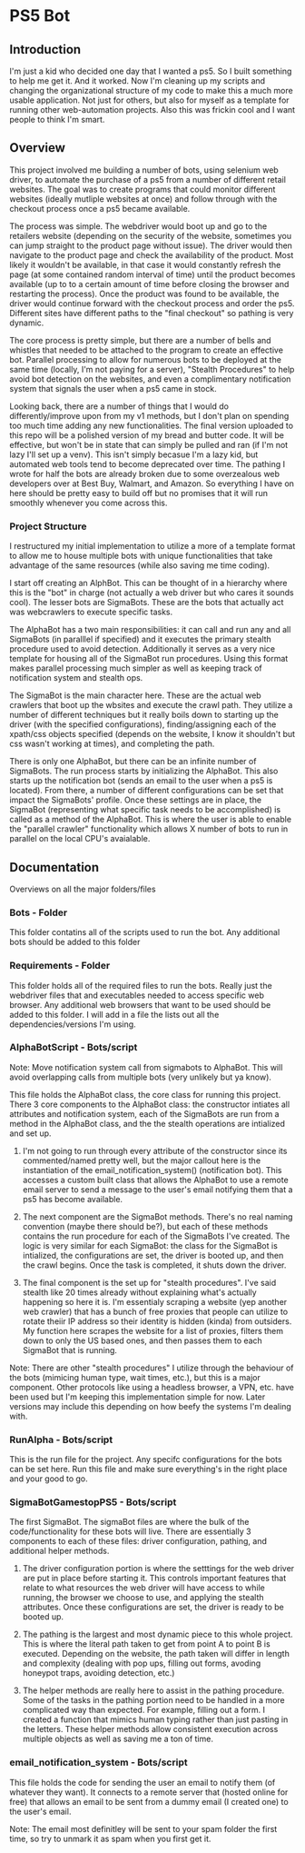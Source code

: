 # PS5 Bot

## Introduction 
I'm just a kid who decided one day that I wanted a ps5. So I built something to help me get it. And it worked. Now I'm cleaning up my scripts and changing the organizational structure of my code to make this a much more usable application. Not just for others, but also for myself as a template for running other web-automation projects. Also this was frickin cool and I want people to think I'm smart.

## Overview
This project involved me building a number of bots, using selenium web driver, to automate the purchase of a ps5 from a number of different retail websites. The goal was to create programs that could monitor different websites (ideally mutliple websites at once) and follow through with the checkout process once a ps5 became available. 

The process was simple. The webdriver would boot up and go to the retailers website (depending on the security of the website, sometimes you can jump straight to the product page without issue). The driver would then navigate to the product page and check the availability of the product. Most likely it wouldn't be available, in that case it would constantly refresh the page (at some contained random interval of time) until the product becomes available (up to to a certain amount of time before closing the browser and restarting the process). Once the product was found to be available, the driver would continue forward with the checkout process and order the ps5. Different sites have different paths to the "final checkout" so pathing is very dynamic. 

The core process is pretty simple, but there are a number of bells and whistles that needed to be attached to the program to create an effective bot. Parallel processing to allow for numerous bots to be deployed at the same time (locally, I'm not paying for a server), "Stealth Procedures" to help avoid bot detection on the websites, and even a complimentary notification system that signals the user when a ps5 came in stock.

Looking back, there are a number of things that I would do differently/improve upon from my v1 methods, but I don't plan on spending too much time adding any new functionalities. The final version uploaded to this repo will be a polished version of my bread and butter code. It will be effective, but won't be in state that can simply be pulled and ran (if I'm not lazy I'll set up a venv). This isn't simply becasue I'm a lazy kid, but automated web tools tend to become deprecated over time. The pathing I wrote for half the bots are already broken due to some overzealous web developers over at Best Buy, Walmart, and Amazon. So everything I have on here should be pretty easy to build off but no promises that it will run smoothly whenever you come across this.

### Project Structure
I restructured my initial implementation to utilize a more of a template format to allow me to house multiple bots with unique functionalities that take advantage of the same resources (while also saving me time coding). 

I start off creating an AlphBot. This can be thought of in a hierarchy where this is the "bot" in charge (not actually a web driver but who cares it sounds cool). The lesser bots are SigmaBots. These are the bots that actually act was webcrawlers to execute specific tasks. 

The AlphaBot has a two main responsibilities: it can call and run any and all SigmaBots (in paralllel if specified) and it executes the primary stealth procedure used to avoid detection. Additionally it serves as a very nice template for housing all of the SigmaBot run procedures. Using this format makes parallel processing much simpler as well as keeping track of notification system and stealth ops.

The SigmaBot is the main character here. These are the actual web crawlers that boot up the wbsites and execute the crawl path. They utilize a number of different techniques but it really boils down to starting up the driver (with the specified configurations), finding/assigning each of the xpath/css objects specified (depends on the website, I know it shouldn't but css wasn't working at times), and completing the path. 

There is only one AlphaBot, but there can be an infinite number of SigmaBots. The run process starts by initializing the AlphaBot. This also starts up the notification bot (sends an email to the user when a ps5 is located). From there, a number of different configurations can be set that impact the SigmaBots' profile. Once these settings are in place, the SigmaBot (representing what specific task needs to be accomplished) is called as a method of the AlphaBot. This is where the user is able to enable the "parallel crawler" functionality which allows X number of bots to run in parallel on the local CPU's avaialable.


## Documentation
Overviews on all the major folders/files

### Bots - Folder
This folder contatins all of the scripts used to run the bot. Any additional bots should be added to this folder

### Requirements - Folder
This folder holds all of the required files to run the bots. Really just the webdriver files that and executables needed to access specific web browser. Any additional web browsers that want to be used should be added to this folder. I will add in a file the lists out all the dependencies/versions I'm using.

### AlphaBotScript - Bots/script
Note: Move notification system call from sigmabots to AlphaBot. This will avoid overlapping calls from multiple bots (very unlikely but ya know).

This file holds the AlphaBot class, the core class for running this project. There 3 core components to the AlphaBot class: the constructor intiates all attributes and notification system, each of the SigmaBots are run from a method in the AlphaBot class, and the the stealth operations are intialized and set up.

1. I'm not going to run through every attribute of the constructor since its commented/named pretty well, but the major callout here is the instantiation of the email_notification_system() (notification bot). This accesses a custom built class that allows the AlphaBot to use a remote email server to send a message to the user's email notifying them that a ps5 has become available. 

2. The next component are the SigmaBot methods. There's no real naming convention (maybe there should be?), but each of these methods contains the run procedure for each of the SigmaBots I've created. The logic is very similar for each SigmaBot: the class for the SigmaBot is intialized, the configurations are set, the driver is booted up, and then the crawl begins. Once the task is completed, it shuts down the driver.

3. The final component is the set up for "stealth procedures". I've said stealth like 20 times already without explaining what's actually happening so here it is. I'm essentialy scraping a website (yep another web crawler) that has a bunch of free proxies that people can utilize to rotate theiir IP address so their identity is hidden (kinda) from outsiders. My function here scrapes the website for a list of proxies, filters them down to only the US based ones, and then passes them to each SigmaBot that is running. 

Note: There are other "stealth procedures" I utilize through the behaviour of the bots (mimicing human type, wait times, etc.), but this is a major component. Other protocols like using a headless browser, a VPN, etc. have been used but I'm keeping this implementation simple for now. Later versions may include this depending on how beefy the systems I'm dealing with.

### RunAlpha - Bots/script
This is the run file for the project. Any specifc configurations for the bots can be set here. Run this file and make sure everything's in the right place and your good to go.

### SigmaBotGamestopPS5 - Bots/script
The first SigmaBot. The sigmaBot files are where the bulk of the code/functionality for these bots will live. There are essentially 3 components to each of these files: driver configuration, pathing, and additional helper methods.

1. The driver configuration portion is where the setttings for the web driver are put in place before starting it. This controls important features that relate to what resources the web driver will have access to while running, the browser we choose to use, and applying the stealth attributes. Once these configurations are set, the driver is ready to be booted up.

2. The pathing is the largest and most dynamic piece to this whole project. This is where the literal path taken to get from point A to point B is executed. Depending on the website, the path taken will differ in length and complexity (dealing with pop ups, filling out forms, avoding honeypot traps, avoiding detection, etc.)

3. The helper methods are really here to assist in the pathing procedure. Some of the tasks in the pathing portion need to be handled in a more complicated way than expected. For example, filling out a form. I created a function that mimics human typing rather than just pasting in the letters. These helper methods allow consistent execution across multiple objects as well as saving me a ton of time.

### email_notification_system - Bots/script
This file holds the code for sending the user an email to notify them (of whatever they want). It connects to a remote server that (hosted online for free) that allows an email to be sent from a dummy email (I created one) to the user's email. 

Note: The email most definitley will be sent to your spam folder the first time, so try to unmark it as spam when you first get it.
